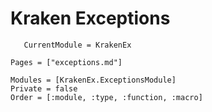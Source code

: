 # Kraken Exceptions

```@meta
   CurrentModule = KrakenEx
```

```@contents
Pages = ["exceptions.md"]
```

```@autodocs
Modules = [KrakenEx.ExceptionsModule]
Private = false
Order = [:module, :type, :function, :macro]
```
